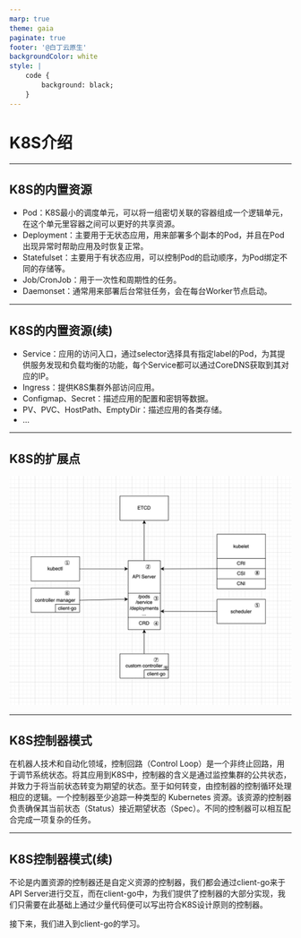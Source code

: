 ```yaml
---
marp: true
theme: gaia
paginate: true
footer: '@白丁云原生'
backgroundColor: white
style: |
    code {
        background: black;
    }
---
```


<!--
_class: lead
-->
# K8S介绍

---

## K8S的内置资源

- Pod：K8S最小的调度单元，可以将一组密切关联的容器组成一个逻辑单元，在这个单元里容器之间可以更好的共享资源。
- Deployment：主要用于无状态应用，用来部署多个副本的Pod，并且在Pod出现异常时帮助应用及时恢复正常。
- Statefulset：主要用于有状态应用，可以控制Pod的启动顺序，为Pod绑定不同的存储等。
- Job/CronJob：用于一次性和周期性的任务。
- Daemonset：通常用来部署后台常驻任务，会在每台Worker节点启动。


---

## K8S的内置资源(续)

- Service：应用的访问入口，通过selector选择具有指定label的Pod，为其提供服务发现和负载均衡的功能，每个Service都可以通过CoreDNS获取到其对应的IP。
- Ingress：提供K8S集群外部访问应用。
- Configmap、Secret：描述应用的配置和密钥等数据。
- PV、PVC、HostPath、EmptyDir：描述应用的各类存储。
- ...

---

## K8S的扩展点

![width:20cm height:16cm](images/extend-points.png)

---

## K8S控制器模式

在机器人技术和自动化领域，控制回路（Control Loop）是一个非终止回路，用于调节系统状态。将其应用到K8S中，控制器的含义是通过监控集群的公共状态，并致力于将当前状态转变为期望的状态。至于如何转变，由控制器的控制循环处理相应的逻辑。一个控制器至少追踪一种类型的 Kubernetes 资源。该资源的控制器负责确保其当前状态（Status）接近期望状态（Spec）。不同的控制器可以相互配合完成一项复杂的任务。

---

## K8S控制器模式(续)

不论是内置资源的控制器还是自定义资源的控制器，我们都会通过client-go来于API Server进行交互，而在client-go中，为我们提供了控制器的大部分实现，我们只需要在此基础上通过少量代码便可以写出符合K8S设计原则的控制器。

接下来，我们进入到client-go的学习。
